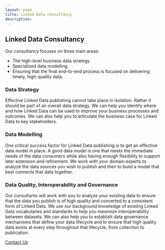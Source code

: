 ```yaml
---
layout: page
title: Linked Data Consultancy
description: 
---
```


## Linked Data Consultancy

Our consultancy focuses on three main areas:

* The high-level business data strategy
* Specialized data modelling
* Ensuring that the final end-to-end process is focused on delivering timely, high-quality data.

### Data Strategy

Effective Linked Data publishing cannot take place in isolation. Rather it should be part of an overall data strategy. 
We can help you identify where and how Linked Data can be used to improve your business processes and outcomes. We can also help you to articulate the business case for Linked Data to key stakeholders.

### Data Modelling

One critical success factor for Linked Data publishing is to get an effective data model in place. A good data model is one that meets the immediate needs of the data consumers while also having enough flexibility to support later extension and refinement. We work with your domain experts to analyze the data sources you wish to publish and then to build a model that best connects that data together. 

### Data Quality, Interoperability and Governance

Our consultants will work with you to analyze your existing data to ensure that the data you publish is of high quality and converted to a consistent form of Linked Data. We use our background knowledge of existing Linked Data vocabularies and standards to help you maximize interoperability between datasets. We can also help you to establish data governance mechanisms that define your data lifecycle and to ensure that high quality data exists at every step throughout that lifecycle, from collection to publication.


<div class="text-center">
    <a class="pointer-button arrow text-left" href="/contact">Contact Us</a>
</div>